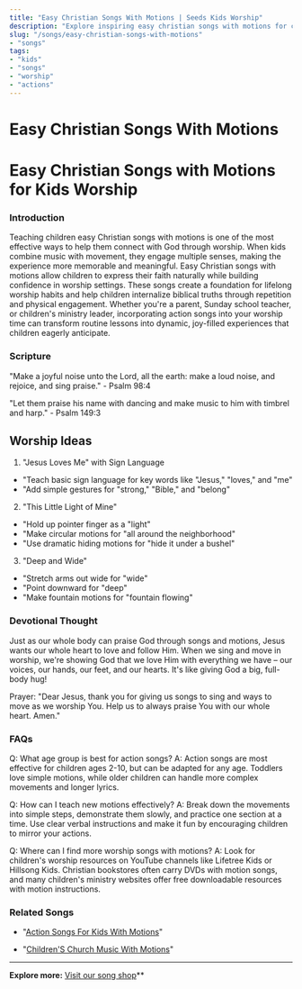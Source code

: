 ```yaml
---
title: "Easy Christian Songs With Motions | Seeds Kids Worship"
description: "Explore inspiring easy christian songs with motions for children's worship and faith development. Biblical music resources for families and ministry."
slug: "/songs/easy-christian-songs-with-motions"
- "songs"
tags:
- "kids"
- "songs"
- "worship"
- "actions"
---
```


# Easy Christian Songs With Motions

# Easy Christian Songs with Motions for Kids Worship

### Introduction
Teaching children easy Christian songs with motions is one of the most effective ways to help them connect with God through worship. When kids combine music with movement, they engage multiple senses, making the experience more memorable and meaningful. Easy Christian songs with motions allow children to express their faith naturally while building confidence in worship settings. These songs create a foundation for lifelong worship habits and help children internalize biblical truths through repetition and physical engagement. Whether you're a parent, Sunday school teacher, or children's ministry leader, incorporating action songs into your worship time can transform routine lessons into dynamic, joy-filled experiences that children eagerly anticipate.

### Scripture
"Make a joyful noise unto the Lord, all the earth: make a loud noise, and rejoice, and sing praise." - Psalm 98:4

"Let them praise his name with dancing and make music to him with timbrel and harp." - Psalm 149:3

## Worship Ideas
1. "Jesus Loves Me" with Sign Language
- "Teach basic sign language for key words like "Jesus," "loves," and "me"
- "Add simple gestures for "strong," "Bible," and "belong"

2. "This Little Light of Mine"
- "Hold up pointer finger as a "light"
- "Make circular motions for "all around the neighborhood"
- "Use dramatic hiding motions for "hide it under a bushel"

3. "Deep and Wide"
- "Stretch arms out wide for "wide"
- "Point downward for "deep"
- "Make fountain motions for "fountain flowing"

### Devotional Thought
Just as our whole body can praise God through songs and motions, Jesus wants our whole heart to love and follow Him. When we sing and move in worship, we're showing God that we love Him with everything we have – our voices, our hands, our feet, and our hearts. It's like giving God a big, full-body hug!

Prayer: "Dear Jesus, thank you for giving us songs to sing and ways to move as we worship You. Help us to always praise You with our whole heart. Amen."

### FAQs
Q: What age group is best for action songs?
A: Action songs are most effective for children ages 2-10, but can be adapted for any age. Toddlers love simple motions, while older children can handle more complex movements and longer lyrics.

Q: How can I teach new motions effectively?
A: Break down the movements into simple steps, demonstrate them slowly, and practice one section at a time. Use clear verbal instructions and make it fun by encouraging children to mirror your actions.

Q: Where can I find more worship songs with motions?
A: Look for children's worship resources on YouTube channels like Lifetree Kids or Hillsong Kids. Christian bookstores often carry DVDs with motion songs, and many children's ministry websites offer free downloadable resources with motion instructions.

### Related Songs

- "[Action Songs For Kids With Motions](/songs/action-songs-for-kids-with-motions/)"

- "[Children'S Church Music With Motions](/songs/children-s-church-music-with-motions/)"

---

**Explore more:** [Visit our song shop](https://seedskidsworship.com/shop)**

<!-- Schema Markup -->
<script type="application/ld+json">
{
  "@context": "https://schema.org",
  "@type": "MusicRecording",
  "name": "Easy Christian Songs With Motions",
  "byArtist": {
    "@type": "MusicGroup",
    "name": "Seeds Kids Worship"
  },
  "isFamilyFriendly": true,
  "url": "https://seedskidsworship.com/songs/easy-christian-songs-with-motions/"
}
</script>